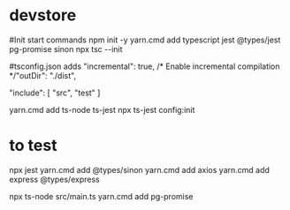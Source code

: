 # devstore
#Init start commands
npm init -y
yarn.cmd add typescript jest @types/jest pg-promise sinon
npx tsc --init

#tsconfig.json adds
 "incremental": true,                              /* Enable incremental compilation */"outDir": "./dist",

  "include": [
    "src",
    "test"
  ]

yarn.cmd add ts-node ts-jest
npx ts-jest config:init
# to test
npx jest
yarn.cmd add @types/sinon
yarn.cmd add axios
yarn.cmd add express @types/express

npx ts-node src/main.ts
yarn.cmd add pg-promise